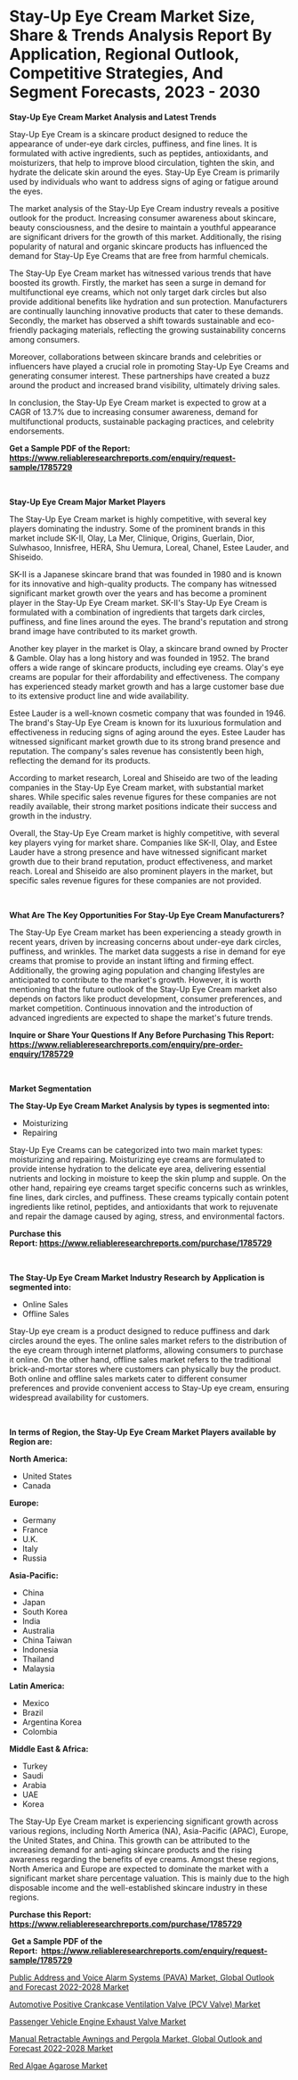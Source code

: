 <p><h1>Stay-Up Eye Cream Market Size, Share & Trends Analysis Report By Application, Regional Outlook, Competitive Strategies, And Segment Forecasts, 2023 - 2030</h1></p><p><strong>Stay-Up Eye Cream Market Analysis and Latest Trends</strong></p>
<p><p>Stay-Up Eye Cream is a skincare product designed to reduce the appearance of under-eye dark circles, puffiness, and fine lines. It is formulated with active ingredients, such as peptides, antioxidants, and moisturizers, that help to improve blood circulation, tighten the skin, and hydrate the delicate skin around the eyes. Stay-Up Eye Cream is primarily used by individuals who want to address signs of aging or fatigue around the eyes.</p><p>The market analysis of the Stay-Up Eye Cream industry reveals a positive outlook for the product. Increasing consumer awareness about skincare, beauty consciousness, and the desire to maintain a youthful appearance are significant drivers for the growth of this market. Additionally, the rising popularity of natural and organic skincare products has influenced the demand for Stay-Up Eye Creams that are free from harmful chemicals.</p><p>The Stay-Up Eye Cream market has witnessed various trends that have boosted its growth. Firstly, the market has seen a surge in demand for multifunctional eye creams, which not only target dark circles but also provide additional benefits like hydration and sun protection. Manufacturers are continually launching innovative products that cater to these demands. Secondly, the market has observed a shift towards sustainable and eco-friendly packaging materials, reflecting the growing sustainability concerns among consumers.</p><p>Moreover, collaborations between skincare brands and celebrities or influencers have played a crucial role in promoting Stay-Up Eye Creams and generating consumer interest. These partnerships have created a buzz around the product and increased brand visibility, ultimately driving sales.</p><p>In conclusion, the Stay-Up Eye Cream market is expected to grow at a CAGR of 13.7% due to increasing consumer awareness, demand for multifunctional products, sustainable packaging practices, and celebrity endorsements.</p></p>
<p><strong>Get a Sample PDF of the Report:&nbsp; <a href="https://www.reliableresearchreports.com/enquiry/request-sample/1785729">https://www.reliableresearchreports.com/enquiry/request-sample/1785729</a></strong></p>
<p>&nbsp;</p>
<p><strong>Stay-Up Eye Cream Major Market Players</strong></p>
<p><p>The Stay-Up Eye Cream market is highly competitive, with several key players dominating the industry. Some of the prominent brands in this market include SK-II, Olay, La Mer, Clinique, Origins, Guerlain, Dior, Sulwhasoo, Innisfree, HERA, Shu Uemura, Loreal, Chanel, Estee Lauder, and Shiseido. </p><p>SK-II is a Japanese skincare brand that was founded in 1980 and is known for its innovative and high-quality products. The company has witnessed significant market growth over the years and has become a prominent player in the Stay-Up Eye Cream market. SK-II's Stay-Up Eye Cream is formulated with a combination of ingredients that targets dark circles, puffiness, and fine lines around the eyes. The brand's reputation and strong brand image have contributed to its market growth.</p><p>Another key player in the market is Olay, a skincare brand owned by Procter & Gamble. Olay has a long history and was founded in 1952. The brand offers a wide range of skincare products, including eye creams. Olay's eye creams are popular for their affordability and effectiveness. The company has experienced steady market growth and has a large customer base due to its extensive product line and wide availability.</p><p>Estee Lauder is a well-known cosmetic company that was founded in 1946. The brand's Stay-Up Eye Cream is known for its luxurious formulation and effectiveness in reducing signs of aging around the eyes. Estee Lauder has witnessed significant market growth due to its strong brand presence and reputation. The company's sales revenue has consistently been high, reflecting the demand for its products.</p><p>According to market research, Loreal and Shiseido are two of the leading companies in the Stay-Up Eye Cream market, with substantial market shares. While specific sales revenue figures for these companies are not readily available, their strong market positions indicate their success and growth in the industry.</p><p>Overall, the Stay-Up Eye Cream market is highly competitive, with several key players vying for market share. Companies like SK-II, Olay, and Estee Lauder have a strong presence and have witnessed significant market growth due to their brand reputation, product effectiveness, and market reach. Loreal and Shiseido are also prominent players in the market, but specific sales revenue figures for these companies are not provided.</p></p>
<p>&nbsp;</p>
<p><strong>What Are The Key Opportunities For Stay-Up Eye Cream Manufacturers?</strong></p>
<p><p>The Stay-Up Eye Cream market has been experiencing a steady growth in recent years, driven by increasing concerns about under-eye dark circles, puffiness, and wrinkles. The market data suggests a rise in demand for eye creams that promise to provide an instant lifting and firming effect. Additionally, the growing aging population and changing lifestyles are anticipated to contribute to the market's growth. However, it is worth mentioning that the future outlook of the Stay-Up Eye Cream market also depends on factors like product development, consumer preferences, and market competition. Continuous innovation and the introduction of advanced ingredients are expected to shape the market's future trends.</p></p>
<p><strong>Inquire or Share Your Questions If Any Before Purchasing This Report: <a href="https://www.reliableresearchreports.com/enquiry/pre-order-enquiry/1785729">https://www.reliableresearchreports.com/enquiry/pre-order-enquiry/1785729</a></strong></p>
<p>&nbsp;</p>
<p><strong>Market Segmentation</strong></p>
<p><strong>The Stay-Up Eye Cream Market Analysis by types is segmented into:</strong></p>
<p><ul><li>Moisturizing</li><li>Repairing</li></ul></p>
<p><p>Stay-Up Eye Creams can be categorized into two main market types: moisturizing and repairing. Moisturizing eye creams are formulated to provide intense hydration to the delicate eye area, delivering essential nutrients and locking in moisture to keep the skin plump and supple. On the other hand, repairing eye creams target specific concerns such as wrinkles, fine lines, dark circles, and puffiness. These creams typically contain potent ingredients like retinol, peptides, and antioxidants that work to rejuvenate and repair the damage caused by aging, stress, and environmental factors.</p></p>
<p><strong>Purchase this Report:&nbsp;<a href="https://www.reliableresearchreports.com/purchase/1785729">https://www.reliableresearchreports.com/purchase/1785729</a></strong></p>
<p>&nbsp;</p>
<p><strong>The Stay-Up Eye Cream Market Industry Research by Application is segmented into:</strong></p>
<p><ul><li>Online Sales</li><li>Offline Sales</li></ul></p>
<p><p>Stay-Up eye cream is a product designed to reduce puffiness and dark circles around the eyes. The online sales market refers to the distribution of the eye cream through internet platforms, allowing consumers to purchase it online. On the other hand, offline sales market refers to the traditional brick-and-mortar stores where customers can physically buy the product. Both online and offline sales markets cater to different consumer preferences and provide convenient access to Stay-Up eye cream, ensuring widespread availability for customers.</p></p>
<p>&nbsp;</p>
<p><strong>In terms of Region, the Stay-Up Eye Cream Market Players available by Region are:</strong></p>
<p>
    <p> <strong> North America: </strong>
        <ul>
            <li>United States</li>
            <li>Canada</li>
        </ul>
        </p> 
    <p> <strong> Europe: </strong>
        <ul>
            <li>Germany</li>
            <li>France</li>
            <li>U.K.</li>
            <li>Italy</li>
            <li>Russia</li>
        </ul>
        </p> 
    <p> <strong> Asia-Pacific: </strong>
        <ul>
            <li>China</li>
            <li>Japan</li>
            <li>South Korea</li>
            <li>India</li>
            <li>Australia</li>
            <li>China Taiwan</li>
            <li>Indonesia</li>
            <li>Thailand</li>
            <li>Malaysia</li>
        </ul>
        </p> 
    <p> <strong> Latin America: </strong>
        <ul>
            <li>Mexico</li>
            <li>Brazil</li>
            <li>Argentina Korea</li>
            <li>Colombia</li>
        </ul>
        </p> 
    <p> <strong> Middle East & Africa: </strong>
        <ul>
            <li>Turkey</li>
            <li>Saudi</li>
            <li>Arabia</li>
            <li>UAE</li>
            <li>Korea</li>
        </ul>
    </p>
    </p>
<p><p>The Stay-Up Eye Cream market is experiencing significant growth across various regions, including North America (NA), Asia-Pacific (APAC), Europe, the United States, and China. This growth can be attributed to the increasing demand for anti-aging skincare products and the rising awareness regarding the benefits of eye creams. Amongst these regions, North America and Europe are expected to dominate the market with a significant market share percentage valuation. This is mainly due to the high disposable income and the well-established skincare industry in these regions.</p></p>
<p><strong>Purchase this Report: <a href="https://www.reliableresearchreports.com/purchase/1785729">https://www.reliableresearchreports.com/purchase/1785729</a></strong></p>
<p>&nbsp;<strong>Get a Sample PDF of the Report:&nbsp;&nbsp;<a href="https://www.reliableresearchreports.com/enquiry/request-sample/1785729">https://www.reliableresearchreports.com/enquiry/request-sample/1785729</a></strong></p>
<p><strong></strong></p>
<p><p><a href="https://medium.com/@dannyharber1978/public-address-and-voice-alarm-systems-pava-market-global-outlook-and-forecast-2022-2028-market-fa68633686a7">Public Address and Voice Alarm Systems (PAVA) Market, Global Outlook and Forecast 2022-2028 Market</a></p><p><a href="https://www.linkedin.com/pulse/automotive-positive-crankcase-ventilation-valve-pcv-market-research/">Automotive Positive Crankcase Ventilation Valve (PCV Valve) Market</a></p><p><a href="https://www.linkedin.com/pulse/passenger-vehicle-engine-exhaust-valve-market-size-share/">Passenger Vehicle Engine Exhaust Valve Market</a></p><p><a href="https://medium.com/@ewellklocko/manual-retractable-awnings-and-pergola-market-global-outlook-and-forecast-2022-2028-market-size-a93bcc775eb0">Manual Retractable Awnings and Pergola Market, Global Outlook and Forecast 2022-2028 Market</a></p><p><a href="https://github.com/grishafomin4852/Market-Research-Report-List-1/blob/main/red-algae-agarose-market.md">Red Algae Agarose Market</a></p></p>